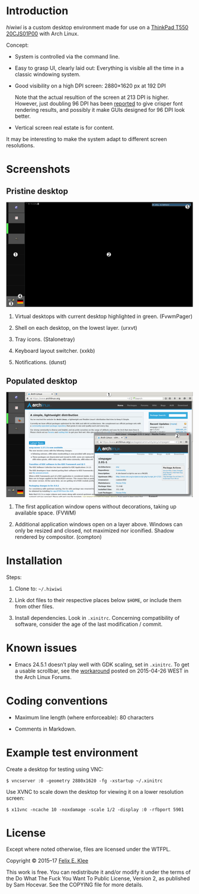 Introduction
============

*hiwiwi* is a custom desktop environment made for use on a
[ThinkPad T550 20CJS01P00][1] with Arch Linux.

Concept:

  * System is controlled via the command line.

  * Easy to grasp UI, clearly laid out: Everything is visible all the time in a
    classic windowing system.

  * Good visibility on a high DPI screen: 2880×1620 px at 192 DPI

    Note that the actual resultion of the screen at 213 DPI is higher. However,
    just doubling 96 DPI has been [reported][3] to give crisper font rendering
    results, and possibly it make GUIs designed for 96 DPI look better.

  * Vertical screen real estate is for content.

It may be interesting to make the system adapt to different screen resolutions.


Screenshots
===========

Pristine desktop
----------------

![Annotated screenshot](screenshot-1.png)

 1. Virtual desktops with current desktop highlighted in green. (FvwmPager)

 2. Shell on each desktop, on the lowest layer. (urxvt)

 3. Tray icons. (Stalonetray)

 4. Keyboard layout switcher. (xxkb)

 5. Notifications. (dunst)


Populated desktop
-----------------

![Annotated screenshot](screenshot-2.png)

 1. The first application window opens without decorations, taking up available
    space. (FVWM)

 2. Additional application windows open on a layer above. Windows can only be
    resized and closed, not maximized nor iconified. Shadow rendered by
    compositor. (compton)


Installation
============

Steps:

 1. Clone to: `~/.hiwiwi`

 2. Link dot files to their respective places below `$HOME`, or include them
    from other files.

 3. Install dependencies. Look in `.xinitrc`. Concerning compatibility of
    software, consider the age of the last modification / commit.


Known issues
============

  * Emacs 24.5.1 doesn’t play well with GDK scaling, set in `.xinitrc`. To get
    a usable scrollbar, see the [workaround][2] posted on 2015-04-26 WEST in
    the Arch Linux Forums.


Coding conventions
==================

  * Maximum line length (where enforceable): 80 characters

  * Comments in Markdown.


Example test environment
========================

Create a desktop for testing using VNC:

    $ vncserver :0 -geometry 2880x1620 -fg -xstartup ~/.xinitrc

Use XVNC to scale down the desktop for viewing it on a lower resolution screen:

    $ x11vnc -ncache 10 -noxdamage -scale 1/2 -display :0 -rfbport 5901


License
=======

Except where noted otherwise, files are licensed under the WTFPL.

Copyright © 2015–17 [Felix E. Klee](felix.klee@inka.de)

This work is free. You can redistribute it and/or modify it under the terms of
the Do What The Fuck You Want To Public License, Version 2, as published by Sam
Hocevar. See the COPYING file for more details.

[1]: http://support.lenovo.com/us/en/products/laptops-and-netbooks/thinkpad-t-series-laptops/thinkpad-t550/20cj/s01p00
[2]: https://bbs.archlinux.org/viewtopic.php?pid=1523352#p1523352
[3]: https://wiki.archlinux.org/index.php?title=HiDPI&oldid=373328#X_Server
